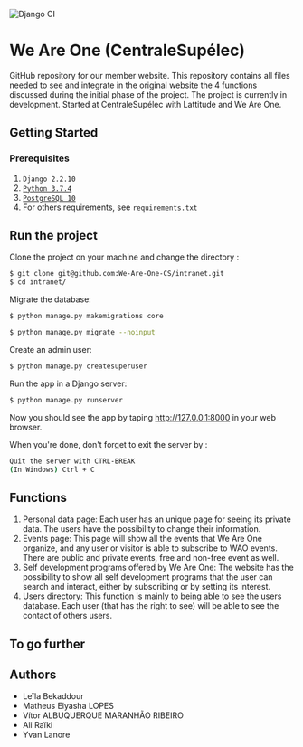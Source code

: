 ![Django CI](https://github.com/We-Are-One-CS/intranet/workflows/Django%20CI/badge.svg)
# We Are One (CentraleSupélec)

GitHub repository for our member website. This repository contains all files needed to see and integrate in the original website the 4 functions discussed during the initial phase of the project. 
The project is currently in development. Started at CentraleSupélec with Lattitude and We Are One.

## Getting Started

### Prerequisites 


1. `Django 2.2.10` 
2. [`Python 3.7.4`](https://www.python.org/downloads/release/python-374/)
3. [`PostgreSQL 10`](https://www.postgresql.org/download/)
3. For others requirements, see `requirements.txt`

## Run the project

Clone  the project on your machine and change the directory : 
```bash
$ git clone git@github.com:We-Are-One-CS/intranet.git
$ cd intranet/
```

Migrate the database: 

```bash
$ python manage.py makemigrations core 

$ python manage.py migrate --noinput
```

Create an admin user: 

```bash
$ python manage.py createsuperuser
```

Run the app in a Django server: 

```bash
$ python manage.py runserver
```

Now you should see the app by taping http://127.0.0.1:8000 in your web browser. 


When you're done, don't forget to exit the server by : 

```bash
Quit the server with CTRL-BREAK
(In Windows) Ctrl + C
```

## Functions
1. Personal data page: Each user has an unique page for seeing its private data. The users have the possibility to change their information.
2. Events page: This page will show all the events that We Are One organize, and any user or visitor is able to subscribe to WAO events. There are public and private events, free and non-free event as well.
3. Self development programs offered by We Are One: The website has the possibility to show all self development programs that the user can search and interact, either by subscribing or by setting its interest.
4. Users directory: This function is mainly to being able to see the users database. Each user (that has the right to see) will be able to see the contact of others users.

## To go further



## Authors
- Leïla Bekaddour
- Matheus Elyasha LOPES
- Vítor ALBUQUERQUE MARANHÃO RIBEIRO
- Ali Raïki
- Yvan Lanore

